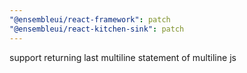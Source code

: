 ```yaml
---
"@ensembleui/react-framework": patch
"@ensembleui/react-kitchen-sink": patch
---
```


support returning last multiline statement of multiline js
